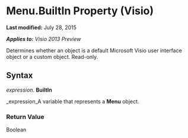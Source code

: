
# Menu.BuiltIn Property (Visio)

 **Last modified:** July 28, 2015

 _**Applies to:** Visio 2013 Preview_

Determines whether an object is a default Microsoft Visio user interface object or a custom object. Read-only.


## Syntax

 _expression_. **BuiltIn**

 _expression_A variable that represents a  **Menu** object.


### Return Value

Boolean


